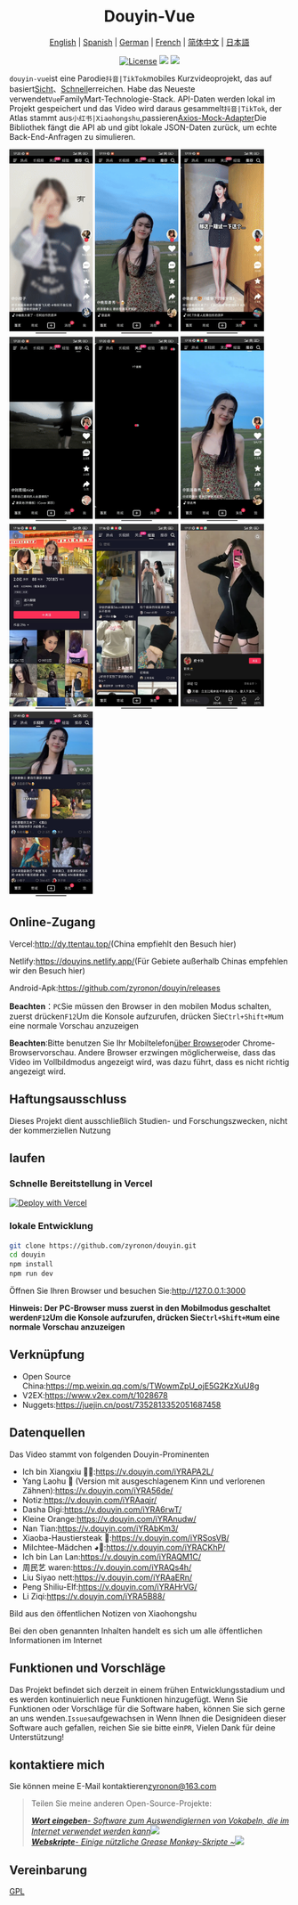 <h1 align="center">
  Douyin-Vue
</h1>

<p align="center">
 <a href="README.en.md">English</a> | <a href="README.es.md">Spanish</a> | <a href="README.de.md">German</a> | 
<a href="README.fr.md">French</a> | <a href="README.md">简体中文</a> |  <a href="README.ja.md">日本語</a> 
</p>

<p align="center">
  <a href="https://github.com/zyronon/douyin/blob/master/LICENSE"><img src="https://img.shields.io/github/license/zyronon/douyin" alt="License"></a>
  <a><img src="https://img.shields.io/badge/PRs-welcome-brightgreen.svg"/></a>
  <a><img src="https://img.shields.io/badge/Powered%20by-Vue-blue"/></a>
</p>

`douyin-vue`ist eine Parodie`抖音|TikTok`mobiles Kurzvideoprojekt, das auf basiert[Sicht](https://cn.vuejs.org/)、[Schnell](https://cn.vitejs.dev/)erreichen. Habe das Neueste verwendet`Vue`FamilyMart-Technologie-Stack. API-Daten werden lokal im Projekt gespeichert und das Video wird daraus gesammelt`抖音|TikTok`, der Atlas stammt aus`小红书|Xiaohongshu`,passieren[Axios-Mock-Adapter](https://github.com/ctimmerm/axios-mock-adapter)Die Bibliothek fängt die API ab und gibt lokale JSON-Daten zurück, um echte Back-End-Anfragen zu simulieren.

<div>
<img width="150px" src='docs/imgs/1.gif' />
<img width="150px" src='docs/imgs/2.gif' />
<img width="150px" src='docs/imgs/3.gif' />
<img width="150px" src='docs/imgs/4.gif' />
<img width="150px" src='docs/imgs/5.gif' />
<img width="150px" src='docs/imgs/img-1.jpg' />
<img width="150px" src='docs/imgs/img-2.jpg' />
<img width="150px" src='docs/imgs/img-3.jpg' />
<img width="150px" src='docs/imgs/img-4.jpg' />
<img width="150px" src='docs/imgs/img-5.jpg' />
</div>

## Online-Zugang

Vercel:<http://dy.ttentau.top/>(China empfiehlt den Besuch hier)

Netlify:<https://douyins.netlify.app/>(Für Gebiete außerhalb Chinas empfehlen wir den Besuch hier)

Android-Apk:<https://github.com/zyronon/douyin/releases>

**Beachten**：`PC`Sie müssen den Browser in den mobilen Modus schalten, zuerst drücken`F12`Um die Konsole aufzurufen, drücken Sie`Ctrl+Shift+M`um eine normale Vorschau anzuzeigen

**Beachten**:Bitte benutzen Sie Ihr Mobiltelefon[über Browser](https://viayoo.com/zh-cn/)oder Chrome-Browservorschau. Andere Browser erzwingen möglicherweise, dass das Video im Vollbildmodus angezeigt wird, was dazu führt, dass es nicht richtig angezeigt wird.

## Haftungsausschluss

Dieses Projekt dient ausschließlich Studien- und Forschungszwecken, nicht der kommerziellen Nutzung

## laufen

### Schnelle Bereitstellung in Vercel

[![Deploy with Vercel](https://vercel.com/button)](https://vercel.com/new/clone?repository-url=https://github.com/zyronon/douyin)

### lokale Entwicklung

```bash
git clone https://github.com/zyronon/douyin.git
cd douyin
npm install
npm run dev
```

Öffnen Sie Ihren Browser und besuchen Sie:<http://127.0.0.1:3000>

**Hinweis: Der PC-Browser muss zuerst in den Mobilmodus geschaltet werden`F12`Um die Konsole aufzurufen, drücken Sie`Ctrl+Shift+M`um eine normale Vorschau anzuzeigen**

## Verknüpfung

-   Open Source China:<https://mp.weixin.qq.com/s/TWowmZpU_ojE5G2KzXuU8g>
-   V2EX:<https://www.v2ex.com/t/1028678>
-   Nuggets:<https://juejin.cn/post/7352813352051687458>

## Datenquellen

Das Video stammt von folgenden Douyin-Prominenten

-   Ich bin Xiangxiu 🐂🍺:<https://v.douyin.com/iYRAPA2L/>
-   Yang Laohu 🐯 (Version mit ausgeschlagenem Kinn und verlorenen Zähnen):<https://v.douyin.com/iYRA56de/>
-   Notiz:<https://v.douyin.com/iYRAaqjr/>
-   Dasha Digi:<https://v.douyin.com/iYRA6rwT/>
-   Kleine Orange:<https://v.douyin.com/iYRAnudw/>
-   Nan Tian:<https://v.douyin.com/iYRAbKm3/>
-   Xiaoba-Haustiersteak 🥩:<https://v.douyin.com/iYRSosVB/>
-   Milchtee-Mädchen ◕🌱:<https://v.douyin.com/iYRACKhP/>
-   Ich bin Lan Lan:<https://v.douyin.com/iYRAQM1C/>
-   周民艺 waren:<https://v.douyin.com/iYRAQs4h/>
-   Liu Siyao nett:<https://v.douyin.com/iYRAaERn/>
-   Peng Shiliu-Elf:<https://v.douyin.com/iYRAHrVG/>
-   Li Ziqi:<https://v.douyin.com/iYRA5B88/>

Bild aus den öffentlichen Notizen von Xiaohongshu

Bei den oben genannten Inhalten handelt es sich um alle öffentlichen Informationen im Internet

## Funktionen und Vorschläge

Das Projekt befindet sich derzeit in einem frühen Entwicklungsstadium und es werden kontinuierlich neue Funktionen hinzugefügt. Wenn Sie Funktionen oder Vorschläge für die Software haben, können Sie sich gerne an uns wenden.`Issues`aufgewachsen in
Wenn Ihnen die Designideen dieser Software auch gefallen, reichen Sie sie bitte ein`PR`, Vielen Dank für deine Unterstützung!

## kontaktiere mich

Sie können meine E-Mail kontaktieren<a href="mailto:zyronon@163.com">zyronon@163.com</a>

> Teilen Sie meine anderen Open-Source-Projekte:
>
> _[**Wort eingeben**- Software zum Auswendiglernen von Vokabeln, die im Internet verwendet werden kann](https://github.com/zyronon/typing-word)<img src="https://img.shields.io/github/stars/zyronon/typing-word.svg?style=flat-square&label=Star&color=4285dd&logo=github" height="16px" />_  
> _[**Webskripte**- Einige nützliche Grease Monkey-Skripte ~](https://github.com/zyronon/web-scripts)<img src="https://img.shields.io/github/stars/zyronon/web-scripts.svg?style=flat-square&label=Star&color=4285dd&logo=github" height="16px" />_

## Vereinbarung

[GPL](LICENSE)
